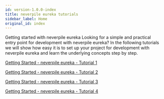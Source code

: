 ```yaml
---
id: version-1.0.0-index
title: neverpile eureka tutorials
sidebar_label: Home
original_id: index
---
```


Getting started with neverpile eureka Looking for a simple and practical entry point for development with neverpile eureka? In the following tutorials we will show how easy it is to set up your project for development with neverpile eureka and learn the underlying concepts step by step.

[Getting Started - neverpile eureka - Tutorial 1](Tutorial-1.md)

[Getting Started - neverpile eureka - Tutorial 2](Tutorial-2.md)

[Getting Started - neverpile eureka - Tutorial 3](Tutorial-3.md)

[Getting Started - neverpile eureka - Tutorial 4](Tutorial-4.md)